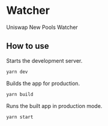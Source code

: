 # Watcher
Uniswap New Pools Watcher

## How to use
Starts the development server.
```bash
yarn dev
```
Builds the app for production.
```bash
yarn build
```
Runs the built app in production mode.
```bash
yarn start 
```
